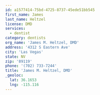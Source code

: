```yaml
---
id: a1577414-75bd-4725-8737-45ede51bb545
first_name: James
last_name: Heltzel
license: DMD
services:
  - dentist
category: dentists
org_name: 'James M. Heltzel, DMD'
address: '4312 S Eastern Ave'
city: 'Las Vegas'
state: NV
zip: '89119'
phone: '(702) 733-7244'
title: 'James M. Heltzel, DMD'
_geoloc:
  lat: 36.1653
  lng: -115.116
---
```

